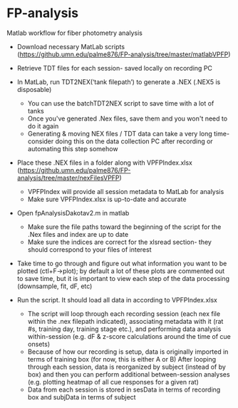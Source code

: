 # FP-analysis
 Matlab workflow for fiber photometry analysis

* Download necessary MatLab scripts (https://github.umn.edu/palme876/FP-analysis/tree/master/matlabVPFP)

* Retrieve TDT files for each session- saved locally on recording PC 

* In MatLab, run TDT2NEX(‘tank filepath’) to generate a .NEX (.NEX5 is disposable)
    * You can use the batchTDT2NEX script to save time with a lot of tanks
     * Once you've generated .Nex files, save them and you won't need to do it again
     * Generating & moving NEX files / TDT data can take a very long time- consider doing this on the data collection PC after recording or automating this step somehow
     
* Place these .NEX files in a folder along with VPFPIndex.xlsx (https://github.umn.edu/palme876/FP-analysis/tree/master/nexFilesVPFP)
     * VPFPIndex will provide all session metadata to MatLab for analysis
     * Make sure VPFPIndex.xlsx is up-to-date and accurate 

* Open fpAnalysisDakotav2.m in matlab
     * Make sure the file paths toward the beginning of the script for the .Nex files and index are up to date 
     * Make sure the indices are correct for the xlsread section- they should correspond to your files of interest

* Take time to go through and figure out what information you want to be plotted (ctl+F->plot); by default a lot of these plots are commented out to save time, but it is important to view each step of the data processing (downsample, fit, dF, etc)

* Run the script. It should load all data in according to VPFPIndex.xlsx
     * The script will loop through each recording session (each nex file within the .nex filepath indicated), associating metadata with it (rat #s, training day, training stage etc.), and performing data analysis within-session (e.g. dF & z-score calculations around the time of cue onsets)
     * Because of how our recording is setup, data is originally imported in terms of training box (for now, this is either A or B)
After looping through each session, data is reorganized by subject (instead of by box) and then you can perform additional between-session analyses (e.g. plotting heatmap of all cue responses for a given rat)
     * Data from each session is stored in sesData in terms of recording box and subjData in terms of subject

